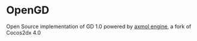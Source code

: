 # OpenGD
Open Source implementation of GD 1.0 powered by [axmol engine](https://github.com/axmolengine/axmol), a fork of Cocos2dx 4.0
